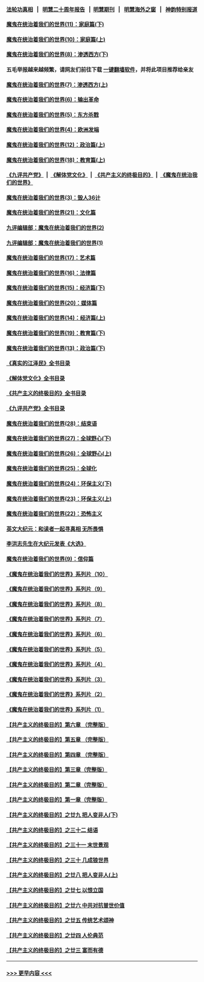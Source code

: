 #### [法轮功真相](https://github.com/gfw-breaker/truth/blob/master/README.md?t=0) &nbsp;&nbsp;|&nbsp;&nbsp; [明慧二十周年报告](https://github.com/gfw-breaker/mh-reports/blob/master/README.md?t=0) &nbsp;&nbsp;|&nbsp;&nbsp;[明慧期刊](https://github.com/gfw-breaker/mh-qikan) &nbsp;&nbsp;|&nbsp;&nbsp; [明慧海外之窗](https://github.com/gfw-breaker/mh-news/blob/master/README.md?t=0) &nbsp;&nbsp;|&nbsp;&nbsp; [神韵特别报道](https://github.com/gfw-breaker/mh-news/blob/master/shenyun.md?t=0)
#### [魔鬼在统治着我们的世界(11)：家庭篇(下)](../pages/nsc422/n10440961.md?t=12280043) 
#### [魔鬼在统治着我们的世界(10)：家庭篇(上)](../pages/nsc422/n10435448.md?t=12280043) 
#### [魔鬼在统治着我们的世界(8)：渗透西方(下)](../pages/nsc422/n10429603.md?t=12280043) 
#### 五毛举报越来越频繁，请网友们前往下载 [一键翻墙软件](https://github.com/gfw-breaker/ssr-accounts)，并将此项目推荐给亲友
#### [魔鬼在统治着我们的世界(7)：渗透西方(上)](../pages/nsc422/n10426013.md?t=12280043) 
#### [魔鬼在统治着我们的世界(6)：输出革命](../pages/nsc422/n10421536.md?t=12280043) 
#### [魔鬼在统治着我们的世界(5)：东方杀戮](../pages/nsc422/n10417707.md?t=12280043) 
#### [魔鬼在统治着我们的世界(4)：欧洲发端](../pages/nsc422/n10414890.md?t=12280043) 
#### [魔鬼在统治着我们的世界(12)：政治篇(上)](../pages/nsc422/n10444576.md?t=12280043) 
#### [魔鬼在统治着我们的世界(18)：教育篇(上)](../pages/nsc422/n10526970.md?t=12280043) 
#### [《九评共产党》](https://github.com/begood0513/9ping.md/blob/master/README.md) &nbsp;|&nbsp; [《解体党文化》](../../../../jtdwh.md/blob/master/README.md)  &nbsp;|&nbsp; [《共产主义的终极目的》](../../../../gczydzjmd.md/blob/master/README.md) &nbsp;|&nbsp; [《魔鬼在统治我们的世界》](../../../../mgztzwmdsj.md/blob/master/README.md) 
#### [魔鬼在统治着我们的世界(3)：毁人36计](../pages/nsc422/n10411583.md?t=12280043) 
#### [魔鬼在统治着我们的世界(21)：文化篇](../pages/nsc422/n10597706.md?t=12280043) 
#### [九评编辑部：魔鬼在统治着我们的世界(2)](../pages/nsc422/n10410036.md?t=12280043) 
#### [九评编辑部：魔鬼在统治着我们的世界(1)](../pages/nsc422/n10406825.md?t=12280043) 
#### [魔鬼在统治着我们的世界(17)：艺术篇](../pages/nsc422/n10499093.md?t=12280043) 
#### [魔鬼在统治着我们的世界(16)：法律篇](../pages/nsc422/n10485969.md?t=12280043) 
#### [魔鬼在统治着我们的世界(15)：经济篇(下)](../pages/nsc422/n10469975.md?t=12280043) 
#### [魔鬼在统治着我们的世界(20)：媒体篇](../pages/nsc422/n10586579.md?t=12280043) 
#### [魔鬼在统治着我们的世界(14)：经济篇(上)](../pages/nsc422/n10457370.md?t=12280043) 
#### [魔鬼在统治着我们的世界(19)：教育篇(下)](../pages/nsc422/n10564808.md?t=12280043) 
#### [魔鬼在统治着我们的世界(13)：政治篇(下)](../pages/nsc422/n10448270.md?t=12280043) 
#### [《真实的江泽民》全书目录](../pages/nsc422/n13721399.md?t=12280043) 
#### [《解体党文化》全书目录](../pages/nsc422/n13721157.md?t=12280043) 
#### [《共产主义的终极目的》全书目录](../pages/nsc422/n13721048.md?t=12280043) 
#### [《九评共产党》全书目录](../pages/nsc422/n13708085.md?t=12280043) 
#### [魔鬼在统治着我们的世界(28)：结束语](../pages/nsc422/n10936246.md?t=12280043) 
#### [魔鬼在统治着我们的世界(27)：全球野心(下)](../pages/nsc422/n10928319.md?t=12280043) 
#### [魔鬼在统治着我们的世界(26)：全球野心(上)](../pages/nsc422/n10900318.md?t=12280043) 
#### [魔鬼在统治着我们的世界(25)：全球化](../pages/nsc422/n10788205.md?t=12280043) 
#### [魔鬼在统治着我们的世界(24)：环保主义(下)](../pages/nsc422/n10695307.md?t=12280043) 
#### [魔鬼在统治着我们的世界(23)：环保主义(上)](../pages/nsc422/n10688613.md?t=12280043) 
#### [魔鬼在统治着我们的世界(22)：恐怖主义](../pages/nsc422/n10614727.md?t=12280043) 
#### [英文大纪元：和读者一起寻真相 无所畏惧](../pages/nsc422/n12542027.md?t=12280043) 
#### [李洪志先生在大纪元发表《大选》](../pages/nsc422/n12534746.md?t=12280043) 
#### [魔鬼在统治着我们的世界(9)：信仰篇](../pages/nsc422/n10432159.md?t=12280043) 
#### [《魔鬼在统治着我们的世界》系列片（10）](../pages/nsc422/n12292670.md?t=12280043) 
#### [《魔鬼在统治着我们的世界》系列片（9）](../pages/nsc422/n12290859.md?t=12280043) 
#### [《魔鬼在统治着我们的世界》系列片（8）](../pages/nsc422/n12287445.md?t=12280043) 
#### [《魔鬼在统治着我们的世界》系列片（7）](../pages/nsc422/n12283425.md?t=12280043) 
#### [《魔鬼在统治着我们的世界》系列片（6）](../pages/nsc422/n12282314.md?t=12280043) 
#### [《魔鬼在统治着我们的世界》系列片（5）](../pages/nsc422/n12281419.md?t=12280043) 
#### [《魔鬼在统治着我们的世界》系列片（4）](../pages/nsc422/n12274024.md?t=12280043) 
#### [《魔鬼在统治着我们的世界》系列片（3）](../pages/nsc422/n12271322.md?t=12280043) 
#### [《魔鬼在统治着我们的世界》系列片（2）](../pages/nsc422/n12269049.md?t=12280043) 
#### [《魔鬼在统治着我们的世界》系列片（1）](../pages/nsc422/n12267575.md?t=12280043) 
#### [【共产主义的终极目的】第六章 （完整版）](../pages/nsc422/n11428913.md?t=12280043) 
#### [【共产主义的终极目的】第五章 （完整版）](../pages/nsc422/n11428912.md?t=12280043) 
#### [【共产主义的终极目的】第四章 （完整版）](../pages/nsc422/n11428907.md?t=12280043) 
#### [【共产主义的终极目的】第三章（完整版）](../pages/nsc422/n11428848.md?t=12280043) 
#### [【共产主义的终极目的】第二章（完整版）](../pages/nsc422/n11428831.md?t=12280043) 
#### [【共产主义的终极目的】第一章（完整版）](../pages/nsc422/n11417651.md?t=12280043) 
#### [【共产主义的终极目的】之廿九 把人变非人(下)](../pages/nsc422/n11344140.md?t=12280043) 
#### [【共产主义的终极目的】之三十二 结语](../pages/nsc422/n11360535.md?t=12280043) 
#### [【共产主义的终极目的】之三十一 末世景观](../pages/nsc422/n11351129.md?t=12280043) 
#### [【共产主义的终极目的】之三十 几成狼世界](../pages/nsc422/n11348280.md?t=12280043) 
#### [【共产主义的终极目的】之廿八 把人变非人(上)](../pages/nsc422/n11340492.md?t=12280043) 
#### [【共产主义的终极目的】之廿七 以恨立国](../pages/nsc422/n11336944.md?t=12280043) 
#### [【共产主义的终极目的】之廿六 中共对抗普世价值](../pages/nsc422/n11324785.md?t=12280043) 
#### [【共产主义的终极目的】之廿五 传统艺术颂神](../pages/nsc422/n11296396.md?t=12280043) 
#### [【共产主义的终极目的】之廿四 人伦典范](../pages/nsc422/n11296397.md?t=12280043) 
#### [【共产主义的终极目的】之廿三 富而有德](../pages/nsc422/n11283598.md?t=12280043) 

----
#### [ >>> 更早内容 <<< ](../indexes/nsc422-earlier.md)
